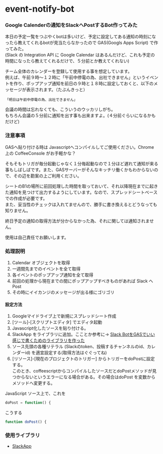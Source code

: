 # event-notify-bot

### Google Calenderの通知をSlackへPostするBot作ってみた

本日の予定一覧をつぶやくbotは多いけど、予定に設定してある通知の時刻になったら教えてくれるbotが見当たらなかったので GAS(Googls Apps Script) で作ってみた。  
(Slack の Integration API に Google Calendar はあるんだけど、これも予定の時間になったら教えてくれるだけで、５分前とか教えてくれない)

チーム全体のカレンダーを登録して使用する事を想定しています。  
例えば、午前９時〜１２時に「午前中停電の為、出社できません」というイベントを作り、ポップアップ通知を前日の９時と１８時に設定しておくと、以下のメッセージが表示されます。（たぶんきっと）

```
「明日は午前中停電の為、出社できません」
```

会議の時間は忘れなくても、こういうのウッカリしがち。  
もちろん会議の５分前に通知を出す事も出来ますよ。(４分前ぐらいになるかもだけど)

### 注意事項

GASへ貼り付ける時は Javascriptへコンパイルしてご使用ください。Chrome 上の CoffeeConsole がお手軽かな？

そもそもトリガが毎分起動じゃなく１分毎起動なので１分ほど遅れて通知が来る事もしばしばです。また、GASサーバーがそんなキッチリ働くかもわからないので、その辺を勘案の上ご利用ください。

シートのB1の場所に前回処理した時間を取っておいて、それ以降現在までに起きた通知を見つけて出力するようにしています。なので、スプレッドシートベースでの作成が必要です。  
また、妥当性のチェックは入れてませんので、勝手に書き換えるとどうなっても知りません。

終日予定の通知の取得方法が分からなかった為、それに関しては通知されません。

使用は自己責任でお願いします。

### 処理説明

1. Calendar オブジェクトを取得
1. 一週間先までのイベントを全て取得
1. 各イベントのポップアップ通知を全て取得
1. 前回の処理から現在までの間にポップアップすべきものがあれば Slack へ Post
1. その時にイイカンジのメッセージが出る様にゴリゴリ

#### 設定方法

1. Googleマイドライブ上で新規にスプレッドシート作成
1. [ツール]-[スクリプトエディタ] でエディタ起動
1. Javascript化したソースを貼り付ける。
1. SlackApp をライブラリに追加。こことか参考に-> [Slack BotをGASでいい感じで書くためのライブラリを作った](http://qiita.com/soundTricker/items/43267609a870fc9c7453)
1. ソース先頭の各種リテラル (Slackのtoken、投稿するチャンネルのid、カレンダーid)  を適宜設定する(取得方法はぐぐってね)
1. [リソース]-[現在のプロジェクトのトリガー] からトリガーをdoPostに設定する。  
このとき、coffeescriptからコンパイルしたソースだとdoPostメソッドが見つからないというエラーになる場合がある。その場合はdoPost を変数からメソッドへ変更する。

JavaScript ソース上で、これを

```js
doPost = function() {
```

こうする

```js
function doPost() {
```

### 使用ライブラリ

- [SlackApp](http://qiita.com/soundTricker/items/43267609a870fc9c7453)
